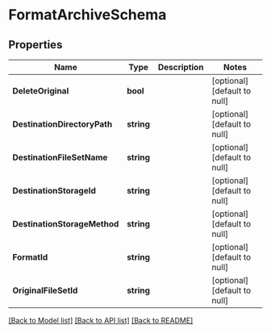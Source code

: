 # FormatArchiveSchema

## Properties
Name | Type | Description | Notes
------------ | ------------- | ------------- | -------------
**DeleteOriginal** | **bool** |  | [optional] [default to null]
**DestinationDirectoryPath** | **string** |  | [optional] [default to null]
**DestinationFileSetName** | **string** |  | [optional] [default to null]
**DestinationStorageId** | **string** |  | [optional] [default to null]
**DestinationStorageMethod** | **string** |  | [optional] [default to null]
**FormatId** | **string** |  | [optional] [default to null]
**OriginalFileSetId** | **string** |  | [optional] [default to null]

[[Back to Model list]](../README.md#documentation-for-models) [[Back to API list]](../README.md#documentation-for-api-endpoints) [[Back to README]](../README.md)


